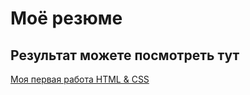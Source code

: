 # Моё резюме
## Результат можете посмотреть тут
[Моя первая работа HTML & CSS](https://github.com/odal-dex/resume)
